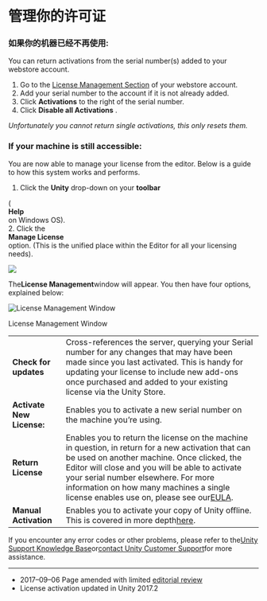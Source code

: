 # 管理你的许可证

### 如果你的机器已经不再使用:

You can return activations from the serial number\(s\) added to your webstore account.

1. Go to the
   [License Management Section](https://store.unity3d.com/account/licenses)
   of your webstore account.
2. Add your serial number to the account if it is not already added.
3. Click
   **Activations**
   to the right of the serial number.
4. Click
   **Disable all Activations**
   .

_Unfortunately you cannot return single activations, this only resets them._

### If your machine is still accessible:

You are now able to manage your license from the editor. Below is a guide to how this system works and performs.

1. Click the
   **Unity**
   drop-down on your
   **toolbar**

\(  
   **Help**  
   on Windows OS\).  
2. Click the  
   **Manage License**  
   option. \(This is the unified place within the Editor for all your licensing needs\).

![](https://docs.unity3d.com/2019.2/Documentation/uploads/Main/manageLicensedropdown.png)

The**License Management**window will appear. You then have four options, explained below:

![](https://docs.unity3d.com/2019.2/Documentation/uploads/Main/licenseManagementwindow.jpg "License Management Window")

License Management Window

|  |  |
| :--- | :--- |
| **Check for updates** | Cross-references the server, querying your Serial number for any changes that may have been made since you last activated. This is handy for updating your license to include new add-ons once purchased and added to your existing license via the Unity Store. |
| **Activate New License:** | Enables you to activate a new serial number on the machine you’re using. |
| **Return License** | Enables you to return the license on the machine in question, in return for a new activation that can be used on another machine. Once clicked, the Editor will close and you will be able to activate your serial number elsewhere. For more information on how many machines a single license enables use on, please see our[EULA](http://unity3d.com/company/legal/eula). |
| **Manual Activation** | Enables you to activate your copy of Unity offline. This is covered in more depth[here](https://docs.unity3d.com/2019.2/Documentation/Manual/ManualActivationGuide.html). |

If you encounter any error codes or other problems, please refer to the[Unity Support Knowledge Base](https://support.unity3d.com/hc/en-us/sections/202242003-Activations-and-Management)or[contact Unity Customer Support](https://support.unity3d.com/hc/en-us/requests/new?ticket_form_id=65905)for more assistance.

---

* 2017–09–06 Page amended with limited
  [editorial review](https://docs.unity3d.com/2019.2/Documentation/Manual/DocumentationEditorialReview.html)
* License activation updated in Unity 2017.2



